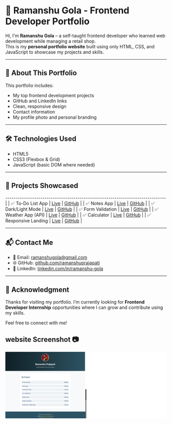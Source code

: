 # 💼 Ramanshu Gola - Frontend Developer Portfolio

Hi, I'm **Ramanshu Gola** – a self-taught frontend developer who learned web development while managing a retail shop.  
This is my **personal portfolio website** built using only HTML, CSS, and  JavaScript to showcase my projects and skills.

---

## 📌 About This Portfolio

This portfolio includes:
- My top frontend development projects
- GitHub and LinkedIn links
- Clean, responsive design
- Contact information
- My profile photo and personal branding

---

## 🛠️ Technologies Used

- HTML5  
- CSS3 (Flexbox & Grid)  
- JavaScript (basic DOM where needed)

---

## 📁 Projects Showcased

------------------------------------------------------------------------------|
| ✅ To-Do List App     | [Live](https://ramanshuprajapati.github.io/to-do-app/)                    | [GitHub](https://github.com/ramanshuprajapati/to-do-app)                    |
| ✅ Notes App          | [Live](https://ramanshuprajapati.github.io/notes-app)                     | [GitHub](https://github.com/ramanshuprajapati/notes-app)                    |
| ✅ Dark/Light Mode    | [Live](https://ramanshuprajapati.github.io/toggle-button)                 | [GitHub](https://github.com/ramanshuprajapati/toggle-button)               |
| ✅ Form Validation    | [Live](https://ramanshuprajapati.github.io/form-validation-)              | [GitHub](https://github.com/ramanshuprajapati/form-validation-)            |
| ✅ Weather App (API)  | [Live](https://ramanshuprajapati.github.io/Weather-app)                   | [GitHub](https://github.com/ramanshuprajapati/Weather-app)                 |
| ✅ Calculator         | [Live](https://ramanshuprajapati.github.io/calculator-for-portfolio)      | [GitHub](https://github.com/ramanshuprajapati/calculator-for-portfolio)    |
| ✅ Responsive Landing | [Live](https://ramanshuprajapati.github.io/Responsive-landing-page-)      | [GitHub](https://github.com/ramanshuprajapati/Responsive-landing-page-)    |

---



## 📬 Contact Me

- 📧 Email: [ramanshugola@gmail.com](mailto:ramanshugola@gmail.com)  
- 🌐 GitHub: [github.com/ramanshuprajapati](https://github.com/ramanshuprajapati)  
- 🔗 LinkedIn: [linkedin.com/in/ramanshu-gola](https://www.linkedin.com/in/ramanshu-gola-905815376/)

---

## 🙏 Acknowledgment

Thanks for visiting my portfolio. I’m currently looking for **Frontend Developer Internship** opportunities where I can grow and contribute using my skills.

Feel free to connect with me!

## website Screenshot 📷
![Portfolio Screenshot](./screenshot.png)



